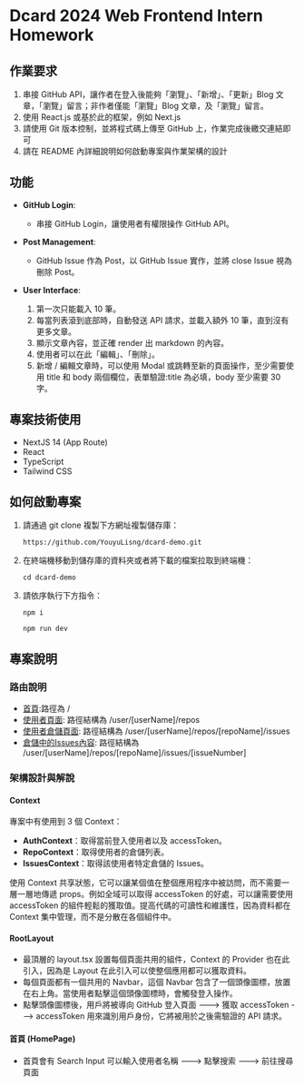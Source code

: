 # Dcard 2024 Web Frontend Intern Homework

## 作業要求
1. 串接 GitHub API，讓作者在登入後能夠「瀏覽」、「新增」、「更新」Blog 文章，「瀏覽」留言；非作者僅能「瀏覽」Blog 文章，及「瀏覽」留言。
2. 使用 React.js 或基於此的框架，例如 Next.js
3. 請使用 Git 版本控制，並將程式碼上傳至 GitHub 上，作業完成後繳交連結即可
4. 請在 README 內詳細說明如何啟動專案與作業架構的設計

## 功能
- **GitHub Login**:
    - 串接 GitHub Login，讓使用者有權限操作 GitHub API。

- **Post Management**:
    - GitHub Issue 作為 Post，以 GitHub Issue 實作，並將 close Issue 視為刪除 Post。

- **User Interface**:
    1. 第一次只能載入 10 筆。
    2. 每當列表滾到底部時，自動發送 API 請求，並載入額外 10 筆，直到沒有更多文章。
    3. 顯示文章內容，並正確 render 出 markdown 的內容。
    4. 使用者可以在此「編輯」、「刪除」。
    5. 新增 / 編輯文章時，可以使用 Modal 或跳轉至新的頁面操作，至少需要使用 title 和 body 兩個欄位，表單驗證:title 為必填，body 至少需要 30 字。

## 專案技術使用
- NextJS 14 (App Route)
- React
- TypeScript
- Tailwind CSS

## 如何啟動專案
1. 請通過 git clone 複製下方網址複製儲存庫：
    ```
    https://github.com/YouyuLisng/dcard-demo.git
    ```
2. 在終端機移動到儲存庫的資料夾或者將下載的檔案拉取到終端機：
    ```
    cd dcard-demo
    ```
3. 請依序執行下方指令：
    ```
    npm i
    ```
    ```
    npm run dev
    ```

## 專案說明 

### 路由說明
- [首頁](http://localhost:3000/):路徑為 /
- [使用者頁面](http://localhost:3000/user/YouyuLisng/repos): 路徑結構為 /user/[userName]/repos
- [使用者倉儲頁面](http://localhost:3000/user/YouyuLisng/repoName/Dcard/issues): 路徑結構為 /user/[userName]/repos/[repoName]/issues
- [倉儲中的Issues內容](http://localhost:3000/user/YouyuLisng/repoName/Dcard/issues/20): 路徑結構為 /user/[userName]/repos/[repoName]/issues/[issueNumber]

### 架構設計與解說

#### Context
專案中有使用到 3 個 Context：
- **AuthContext**：取得當前登入使用者以及 accessToken。
- **RepoContext**：取得使用者的倉儲列表。
- **IssuesContext**：取得該使用者特定倉儲的 Issues。

使用 Context 共享狀態，它可以讓某個值在整個應用程序中被訪問，而不需要一層一層地傳遞 props。例如全域可以取得 accessToken 的好處，可以讓需要使用 accessToken 的組件輕鬆的獲取值。提高代碼的可讀性和維護性，因為資料都在 Context 集中管理，而不是分散在各個組件中。

#### RootLayout
- 最頂層的 layout.tsx 設置每個頁面共用的組件，Context 的 Provider 也在此引入，因為是 Layout 在此引入可以使整個應用都可以獲取資料。
- 每個頁面都有一個共用的 Navbar，這個 Navbar 包含了一個頭像圖標，放置在右上角。當使用者點擊這個頭像圖標時，會觸發登入操作。
- 點擊頭像圖標後，用戶將被導向 GitHub 登入頁面 ---> 獲取 accessToken ---> accessToken 用來識別用戶身份，它將被用於之後需驗證的 API 請求。

#### 首頁 (HomePage)
- 首頁會有 Search Input 可以輸入使用者名稱 ---> 點擊搜索 ---> 前往搜尋頁面
